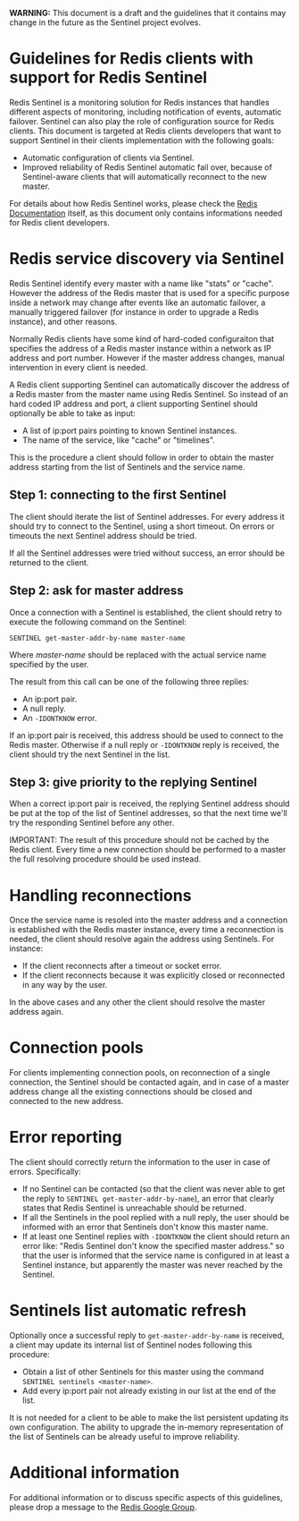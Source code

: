 **WARNING:** This document is a draft and the guidelines that it contains may change in the future as the Sentinel project evolves.

Guidelines for Redis clients with support for Redis Sentinel
===

Redis Sentinel is a monitoring solution for Redis instances that handles different aspects of monitoring, including notification of events, automatic failover. 
Sentinel can also play the role of configuration source for Redis clients. This document is targeted at Redis clients developers that want to support Sentinel in their clients implementation with the following goals:

* Automatic configuration of clients via Sentinel.
* Improved reliability of Redis Sentinel automatic fail over, because of Sentinel-aware clients that will automatically reconnect to the new master.

For details about how Redis Sentinel works, please check the [Redis Documentation](/topics/sentinel) itself, as this document only contains informations needed for Redis client developers.

Redis service discovery via Sentinel
===

Redis Sentinel identify every master with a name like "stats" or "cache".
However the address of the Redis master that is used for a specific purpose inside a network may change after events like an automatic failover, a manually triggered failover (for instance in order to upgrade a Redis instance), and other reasons.

Normally Redis clients have some kind of hard-coded configuraiton that specifies the address of a Redis master instance within a network as IP address and port number. However if the master address changes, manual intervention in every client is needed.

A Redis client supporting Sentinel can automatically discover the address of a Redis master from the master name using Redis Sentinel. So instead of an hard coded IP address and port, a client supporting Sentinel should optionally be able to take as input:

* A list of ip:port pairs pointing to known Sentinel instances.
* The name of the service, like "cache" or "timelines".

This is the procedure a client should follow in order to obtain the master address starting from the list of Sentinels and the service name.

Step 1: connecting to the first Sentinel
---

The client should iterate the list of Sentinel addresses. For every address it should try to connect to the Sentinel, using a short timeout. On errors or timeouts the next Sentinel address should be tried.

If all the Sentinel addresses were tried without success, an error should be returned to the client.

Step 2: ask for master address
---

Once a connection with a Sentinel is established, the client should retry to execute the following command on the Sentinel:

    SENTINEL get-master-addr-by-name master-name

Where *master-name* should be replaced with the actual service name specified by the user.

The result from this call can be one of the following three replies:

* An ip:port pair.
* A null reply.
* An `-IDONTKNOW` error.

If an ip:port pair is received, this address should be used to connect to the Redis master. Otherwise if a null reply or `-IDONTKNOW` reply is received, the client should try the next Sentinel in the list.

Step 3: give priority to the replying Sentinel
---

When a correct ip:port pair is received, the replying Sentinel address should be put at the top of the list of Sentinel addresses, so that the next time we'll try the responding Sentinel before any other.

IMPORTANT: The result of this procedure should not be cached by the Redis client. Every time a new connection should be performed to a master the full resolving procedure should be used instead.

Handling reconnections
===

Once the service name is resoled into the master address and a connection is established with the Redis master instance, every time a reconnection is needed, the client should resolve again the address using Sentinels. For instance:

* If the client reconnects after a timeout or socket error.
* If the client reconnects because it was explicitly closed or reconnected in any way by the user.

In the above cases and any other the client should resolve the master address again.

Connection pools
===

For clients implementing connection pools, on reconnection of a single connection, the Sentinel should be contacted again, and in case of a master address change all the existing connections should be closed and connected to the new address.

Error reporting
===

The client should correctly return the information to the user in case of errors. Specifically:

* If no Sentinel can be contacted (so that the client was never able to get the reply to `SENTINEL get-master-addr-by-name`), an error that clearly states that Redis Sentinel is unreachable should be returned.
* If all the Sentinels in the pool replied with a null reply, the user should be informed with an error that Sentinels don't know this master name.
* If at least one Sentinel replies with `-IDONTKNOW` the client should return an error like: "Redis Sentinel don't know the specified master address." so that the user is informed that the service name is configured in at least a Sentinel instance, but apparently the master was never reached by the Sentinel.

Sentinels list automatic refresh
===

Optionally once a successful reply to `get-master-addr-by-name` is received, a client may update its internal list of Sentinel nodes following this procedure:

* Obtain a list of other Sentinels for this master using the command `SENTINEL sentinels <master-name>`.
* Add every ip:port pair not already existing in our list at the end of the list.

It is not needed for a client to be able to make the list persistent updating its own configuration. The ability to upgrade the in-memory representation of the list of Sentinels can be already useful to improve reliability.

Additional information
===

For additional information or to discuss specific aspects of this guidelines, please drop a message to the [Redis Google Group](https://groups.google.com/group/redis-db).
